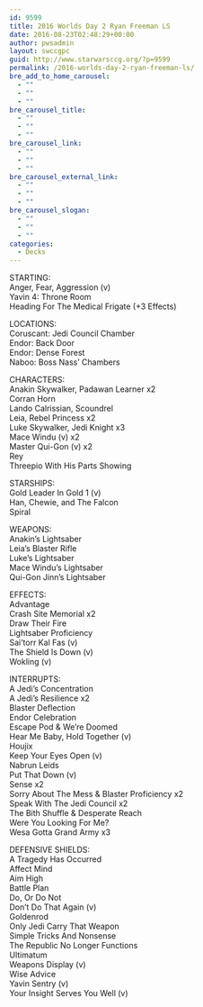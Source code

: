 ```yaml
---
id: 9599
title: 2016 Worlds Day 2 Ryan Freeman LS
date: 2016-08-23T02:48:29+00:00
author: pwsadmin
layout: swccgpc
guid: http://www.starwarsccg.org/?p=9599
permalink: /2016-worlds-day-2-ryan-freeman-ls/
bre_add_to_home_carousel:
  - ""
  - ""
  - ""
bre_carousel_title:
  - ""
  - ""
  - ""
bre_carousel_link:
  - ""
  - ""
  - ""
bre_carousel_external_link:
  - ""
  - ""
  - ""
bre_carousel_slogan:
  - ""
  - ""
  - ""
categories:
  - Decks
---
```

STARTING:  
Anger, Fear, Aggression (v)  
Yavin 4: Throne Room  
Heading For The Medical Frigate (+3 Effects)

LOCATIONS:  
Coruscant: Jedi Council Chamber  
Endor: Back Door  
Endor: Dense Forest  
Naboo: Boss Nass’ Chambers

CHARACTERS:  
Anakin Skywalker, Padawan Learner x2  
Corran Horn  
Lando Calrissian, Scoundrel  
Leia, Rebel Princess x2  
Luke Skywalker, Jedi Knight x3  
Mace Windu (v) x2  
Master Qui-Gon (v) x2  
Rey  
Threepio With His Parts Showing

STARSHIPS:  
Gold Leader In Gold 1 (v)  
Han, Chewie, and The Falcon  
Spiral

WEAPONS:  
Anakin’s Lightsaber  
Leia’s Blaster Rifle  
Luke’s Lightsaber  
Mace Windu’s Lightsaber  
Qui-Gon Jinn&#8217;s Lightsaber

EFFECTS:  
Advantage  
Crash Site Memorial x2  
Draw Their Fire  
Lightsaber Proficiency  
Sai’torr Kal Fas (v)  
The Shield Is Down (v)  
Wokling (v)

INTERRUPTS:  
A Jedi&#8217;s Concentration  
A Jedi&#8217;s Resilience x2  
Blaster Deflection  
Endor Celebration  
Escape Pod & We&#8217;re Doomed  
Hear Me Baby, Hold Together (v)  
Houjix  
Keep Your Eyes Open (v)  
Nabrun Leids  
Put That Down (v)  
Sense x2  
Sorry About The Mess & Blaster Proficiency x2  
Speak With The Jedi Council x2  
The Bith Shuffle & Desperate Reach  
Were You Looking For Me?  
Wesa Gotta Grand Army x3

DEFENSIVE SHIELDS:  
A Tragedy Has Occurred  
Affect Mind  
Aim High  
Battle Plan  
Do, Or Do Not  
Don’t Do That Again (v)  
Goldenrod  
Only Jedi Carry That Weapon  
Simple Tricks And Nonsense  
The Republic No Longer Functions  
Ultimatum  
Weapons Display (v)  
Wise Advice  
Yavin Sentry (v)  
Your Insight Serves You Well (v)